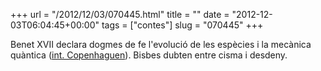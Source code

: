 +++
url = "/2012/12/03/070445.html"
title = ""
date = "2012-12-03T06:04:45+00:00"
tags = ["contes"]
slug = "070445"
+++

Benet XVII declara dogmes de fe l'evolució de les espècies i la mecànica quàntica ([int. Copenhaguen](http://ca.wikipedia.org/wiki/Interpretació_de_Copenhaguen)). Bisbes dubten entre cisma i desdeny.
